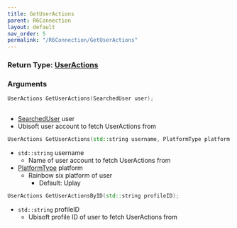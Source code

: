 ```yaml
---
title: GetUserActions
parent: R6Connection
layout: default
nav_order: 5
permalink: "/R6Connection/GetUserActions"
---
```


### Return Type: [UserActions](/R6pp/Types/UserActions)

### Arguments 
```cpp 
UserActions GetUserActions(SearchedUser user);
 
```
* [SearchedUser](/Types/SearchedUser) user
 * Ubisoft user account to fetch UserActions from
 
```cpp
UserActions GetUserActions(std::string username, PlatformType platform = PlatformType::Uplay);
```
* `std::string` username
	* Name of user account to fetch UserActions from
* [PlatformType](/Types/PlatformType) platform
	* Rainbow six platform of user
		* Default: Uplay

```cpp
UserActions GetUserActionsByID(std::string profileID);
```
* `std::string` profileID
	* Ubisoft profile ID of user to fetch UserActions from